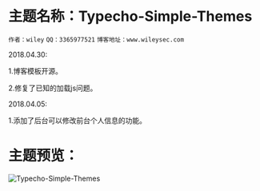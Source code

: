 ﻿#  主题名称：Typecho-Simple-Themes
 `作者：wiley`
 `QQ：3365977521`
 `博客地址：www.wileysec.com`



2018.04.30:

1.博客模板开源。

2.修复了已知的加载js问题。



2018.04.05:

1.添加了后台可以修改前台个人信息的功能。

# 主题预览：
![Typecho-Simple-Themes](https://raw.githubusercontent.com/Wileysec/Typecho-Simple-Themes/master/screenshot.png "Typecho-Simple-Themes")

